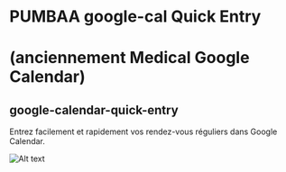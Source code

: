 # PUMBAA google-cal Quick Entry
# (anciennement Medical Google Calendar)
## google-calendar-quick-entry

Entrez facilement et rapidement vos rendez-vous réguliers dans Google Calendar.

![Alt text](/screenshots/screenshot_01.png.jpg?raw=true "GUI 1")